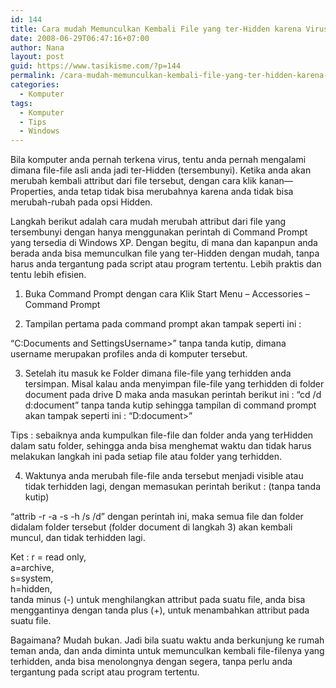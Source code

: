 ```yaml
---
id: 144
title: Cara mudah Memunculkan Kembali File yang ter-Hidden karena Virus
date: 2008-06-29T06:47:16+07:00
author: Nana
layout: post
guid: https://www.tasikisme.com/?p=144
permalink: /cara-mudah-memunculkan-kembali-file-yang-ter-hidden-karena-virus/
categories:
  - Komputer
tags:
  - Komputer
  - Tips
  - Windows
---
```

Bila komputer anda pernah terkena virus, tentu anda pernah mengalami dimana file-file asli anda jadi ter-Hidden (tersembunyi). Ketika anda akan merubah kembali attribut dari file tersebut, dengan cara klik kanan—Properties, anda tetap tidak bisa merubahnya karena anda tidak bisa merubah-rubah pada opsi Hidden.

Langkah berikut adalah cara mudah merubah attribut dari file yang tersembunyi dengan hanya menggunakan perintah di Command Prompt yang tersedia di Windows XP. Dengan begitu, di mana dan kapanpun anda berada anda bisa memunculkan file yang ter-Hidden dengan mudah, tanpa harus anda tergantung pada script atau program tertentu. Lebih praktis dan tentu lebih efisien.

1. Buka Command Prompt dengan cara Klik Start Menu – Accessories – Command Prompt

2. Tampilan pertama pada command prompt akan tampak seperti ini :

“C:Documents and SettingsUsername>” tanpa tanda kutip, dimana username merupakan profiles anda di komputer tersebut.

3. Setelah itu masuk ke Folder dimana file-file yang terhidden anda tersimpan. Misal kalau anda menyimpan file-file yang terhidden di folder document pada drive D maka anda masukan perintah berikut ini : “cd /d d:document” tanpa tanda kutip sehingga tampilan di command prompt akan tampak seperti ini : “D:document>”

Tips : sebaiknya anda kumpulkan file-file dan folder anda yang terHidden dalam satu folder, sehingga anda bisa menghemat waktu dan tidak harus melakukan langkah ini pada setiap file atau folder yang terhidden.

4. Waktunya anda merubah file-file anda tersebut menjadi visible atau tidak terhidden lagi, dengan memasukan perintah berikut : (tanpa tanda kutip)

“attrib -r -a -s -h /s /d” dengan perintah ini, maka semua file dan folder didalam folder tersebut (folder document di langkah 3) akan kembali muncul, dan tidak terhidden lagi.

Ket : r = read only,  
a=archive,  
s=system,  
h=hidden,  
tanda minus (-) untuk menghilangkan attribut pada suatu file, anda bisa menggantinya dengan tanda plus (+), untuk menambahkan attribut pada suatu file.

Bagaimana? Mudah bukan. Jadi bila suatu waktu anda berkunjung ke rumah teman anda, dan anda diminta untuk memunculkan kembali file-filenya yang terhidden, anda bisa menolongnya dengan segera, tanpa perlu anda tergantung pada script atau program tertentu.